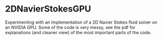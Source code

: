# 2DNavierStokesGPU
Experimenting with an implementation of a 2D Navier Stokes fluid solver on an NVIDIA GPU.  Some of the code is very messy, see the pdf for explanations (and cleaner view) of the most important parts of the code.
